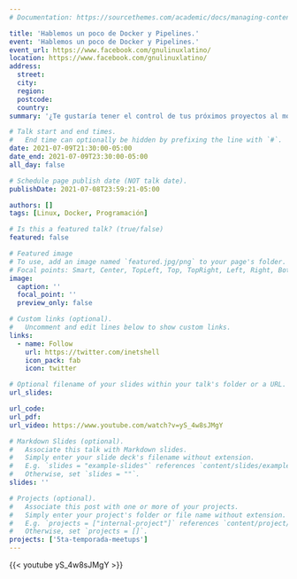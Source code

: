 ```yaml
---
# Documentation: https://sourcethemes.com/academic/docs/managing-content/

title: 'Hablemos un poco de Docker y Pipelines.'
event: 'Hablemos un poco de Docker y Pipelines.'
event_url: https://www.facebook.com/gnulinuxlatino/
location: https://www.facebook.com/gnulinuxlatino/
address:
  street:
  city:
  region:
  postcode:
  country:
summary: '¿Te gustaría tener el control de tus próximos proyectos al momento de desplegar a producción? Docker es una gran herramienta para ello. Juan Manuel Carrillo (a.k.a @inetshell) es nuestro invitado de este próximo meetup para hablar de este tema.'

# Talk start and end times.
#   End time can optionally be hidden by prefixing the line with `#`.
date: 2021-07-09T21:30:00-05:00
date_end: 2021-07-09T23:30:00-05:00
all_day: false

# Schedule page publish date (NOT talk date).
publishDate: 2021-07-08T23:59:21-05:00

authors: []
tags: [Linux, Docker, Programación]

# Is this a featured talk? (true/false)
featured: false

# Featured image
# To use, add an image named `featured.jpg/png` to your page's folder.
# Focal points: Smart, Center, TopLeft, Top, TopRight, Left, Right, BottomLeft, Bottom, BottomRight.
image:
  caption: ''
  focal_point: ''
  preview_only: false

# Custom links (optional).
#   Uncomment and edit lines below to show custom links.
links:
  - name: Follow
    url: https://twitter.com/inetshell
    icon_pack: fab
    icon: twitter

# Optional filename of your slides within your talk's folder or a URL.
url_slides:

url_code:
url_pdf:
url_video: https://www.youtube.com/watch?v=yS_4w8sJMgY

# Markdown Slides (optional).
#   Associate this talk with Markdown slides.
#   Simply enter your slide deck's filename without extension.
#   E.g. `slides = "example-slides"` references `content/slides/example-slides.md`.
#   Otherwise, set `slides = ""`.
slides: ''

# Projects (optional).
#   Associate this post with one or more of your projects.
#   Simply enter your project's folder or file name without extension.
#   E.g. `projects = ["internal-project"]` references `content/project/deep-learning/index.md`.
#   Otherwise, set `projects = []`.
projects: ['5ta-temporada-meetups']
---
```


{{< youtube yS_4w8sJMgY >}}
